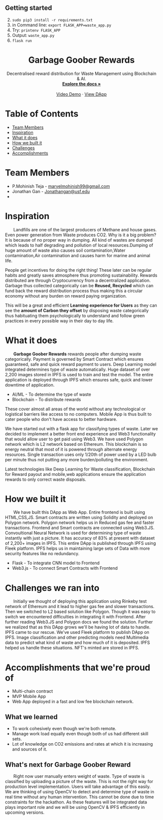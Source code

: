 
## Getting started


2.  `sudo pip3 install -r requirements.txt`
3.  in Command line: `export FLASK_APP=waste_app.py`
4.  Try: `printenv FLASK_APP`
5.  Output: `waste_app.py`
6. `flask run`



<p align="center">


  <h1 align="center">Garbage Goober Rewards</h1>

  <p align="center">
    Decentralised reward distribution for Waste Management using Blockchain & AI.
    <br />
    <a href="https://github.com/MohinishTeja/dragon_hacks"><strong>Explore the docs »</strong></a>
    <br />
    <br />
    <a href="https://youtu.be/kkXdOf3BB2s">Video Demo</a>
    ·
    <a href="https://mohinishteja.github.io/garbage_goober/">View DApp</a>
  </p>
</p>

# Table of Contents
* [Team Members](#team-members)
* [Inspiration](#a)
* [What it does](#b)
* [How we built it](#c)
* [Challenges](#d)
* [Accomplishments](#e)
# <a name="team-members"></a>Team Members
* P.Mohinish Teja - <marvelmohinish99@gmail.com>
* Jonathan Gan - <Jonathangan@usf.edu>
* 


# <a name="a"></a>Inspiration
&nbsp; &nbsp; &nbsp; &nbsp;Landfills are one of the largest producers of Methane and 
house gases. Even power generation from Waste produces CO2. Why is it a big problem? It is because of no proper way in dumping. All kind of wastes are dumped which leads to half degrading and pollution of local resources.Dumping of huge amount of waste also causes soil contamination,Water contamination,Air contamination and causes harm for marine and animal life. 

People get incentives for doing the right thing! These later can be regular habits and greatly saves atmosphere thus promoting sustainability. Rewards distributed are through Cryptocurrency from a decentralized application. Garbage thus collected categorically can be **Reused, Recycled** which can fund back the reward distribution process thus making this a circular economy without any burden on reward paying organization.

This will be a great and efficient **Learning experience for Users** as they can see the **amount of Carbon they offset** by disposing waste categorically thus habituating them psychologically to understand and follow green practices in every possible way in their day to day life.

  
  
# <a name="b"></a> What it does
&nbsp; &nbsp; &nbsp; &nbsp;**Garbage Goober Rewards** rewards people after dumping waste categorically. Payment is governed by Smart Contract which ensures guaranteed, safe and quick reward payment to users. Deep Learning model integrated determines type of waste automatically. Huge dataset of over 2,200 images stored in IPFS is used to train and test the model. The entire application is deployed through IPFS which ensures safe, quick and lower downtime of application.
  - AI/ML      - To determine the type of waste
  - Blockchain - To distribute rewards

These cover almost all areas of the world without any technological or logistical barriers like access to no computers. Mobile App is thus built to cater people who don't have access to better hardware.

We have started out with a flask app for classifying types of waste. Later we decided to implement a better front end experience and Web3 functionality that would allow user to get paid using Web3. We have used Polygon network which is L2 network based on Ethereum. This blockchain is so energy neutral that most of it is powered through alternate energy resources. Single transaction uses only 1/20th of power used by a LED bulb per minute thus not putting any more burden/polluting the environment.

Latest technologies like Deep Learning for Waste classification, Blockchain for Reward payout and mobile,web applications ensure the application rewards to only correct waste disposals.
  

# <a name="c"></a> How we built it
&nbsp; &nbsp; &nbsp; &nbsp;We have built this DApp as Web App. Entire frontend is built using HTML,CSS,JS. Smart contracts are written using Solidity and deployed on Polygon network. Polygon network helps us in Reduced gas fee and faster transactions. Frontend and Smart contracts are connected using Web3.JS. Convoultional Neural Network is used for determining type of waste instantly with just a picture. It has accuracy of 83% at present with dataset of 2,200+ images in IPFS. This entire DApp is published through IPFS using Fleek platform. IPFS helps us in maintaining large sets of Data with more security features like no redundancy.
  - Flask   - To integrate CNN model to Frontend
  - Web3.js - To connect Smart Contracts with Frontend

# <a name="d"></a> Challenges we ran into
&nbsp; &nbsp; &nbsp; &nbsp;Initially we thought of deploying this application using Rinkeby test network of Ethereum and it lead to higher gas fee and slower transactions. Then we switched to L2 based solution like Polygon. Though it was easy to switch we encountered difficulties in integrating it with Frontend. After further reading Web3.JS  and Polygon docs we found the solution. Further we realized that as this DApp grows we'll be having lot of data to handle. IPFS came to our rescue. We've used Fleek platform to publish DApp on IPFS. Image classification and other predicting models need Multimedia data to predict what kind of waste and how much of it is deposited. IPFS helped us handle these situations. NFT's minted are stored in IPFS.

# <a name="e"></a> Accomplishments that we're proud of
- Multi-chain contract
- MVP Mobile App
- Web App deployed in a fast and low fee blockchain network.
  
## What we learned
- To work cohesively even though we're both remote.
- Manage work load equally even though both of us had different skill sets.
- Lot of knowledge on CO2 emissions and rates at which it is increasing and sources of it.
## What's next for Garbage Goober Reward
&nbsp; &nbsp; &nbsp; &nbsp;Right now user manually enters weight of waste. Type of waste is classified by uploading a picture of the waste. This is not the right way for production level implementation. Users will take advantage of this easily. We are thinking of using OpenCV to detect and determine type of waste in real time without any human intervention. This cannot be done due to time constraints for the hackathon. As these features will be integrated data plays important role and we will be using OpenCV & IPFS efficiently in upcoming versions.
  
